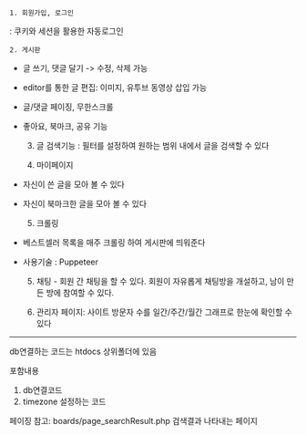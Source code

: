 
	1. 회원가입, 로그인
 : 쿠키와 세션을 활용한 자동로그인

	2. 게시판 
- 글 쓰기, 댓글 달기 -> 수정, 삭제 가능
- editor를 통한 글 편집: 이미지, 유투브 동영상 삽입 가능
- 글/댓글 페이징, 무한스크롤
- 좋아요, 북마크, 공유 기능 

	3. 글 검색기능
: 필터를 설정하여 원하는 범위 내에서 글을 검색할 수 있다

	4. 마이페이지 
- 자신이 쓴 글을 모아 볼 수 있다
- 자신이 북마크한 글을 모아 볼 수 있다

	5. 크롤링
- 베스트셀러 목록을 매주 크롤링 하여 게시판에 띄워준다
- 사용기술 : Puppeteer

	5. 채팅 - 회원 간 채팅을 할 수 있다. 회원이 자유롭게 채팅방을 개설하고, 남이 만든 방에 참여할 수 있다.

	6. 관리자 페이지: 사이트 방문자 수를 일간/주간/월간 그래프로 한눈에 확인할 수 있다


--------------------------------------------
db연결하는 코드는 htdocs 상위폴더에 있음

포함내용
1. db연결코드
2. timezone 설정하는 코드

페이징 참고: boards/page_searchResult.php 
검색결과 나타내는 페이지
